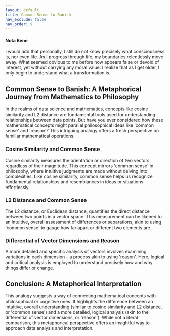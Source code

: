 ```yaml
---
layout: default
title: Common Sense to Banish
nav_exclude: false
nav_order: 9
---
```


#### Nota Bene
I would add that personally, I still do not know precisely what consciousness is, nor even life. As I progress through life, my boundaries relentlessly move away. What seemed obvious to me before now appears false or devoid of interest, yet without carrying any moral value. I realize that as I get older, I only begin to understand what a transformation is.

## Common Sense to Banish: A Metaphorical Journey from Mathematics to Philosophy

In the realms of data science and mathematics, concepts like cosine similarity and L2 distance are fundamental tools used for understanding relationships between data points. But have you ever considered how these mathematical concepts might parallel philosophical ideas like 'common sense' and 'reason'? This intriguing analogy offers a fresh perspective on familiar mathematical operations.

### Cosine Similarity and Common Sense

Cosine similarity measures the orientation or direction of two vectors, regardless of their magnitude. This concept mirrors 'common sense' in philosophy, where intuitive judgments are made without delving into complexities. Like cosine similarity, common sense helps us recognize fundamental relationships and resemblances in ideas or situations effortlessly.

### L2 Distance and Common Sense

The L2 distance, or Euclidean distance, quantifies the direct distance between two points in a vector space. This measurement can be likened to an intuitive, overall assessment of differences or separations, akin to using 'common sense' to gauge how far apart or different two elements are.

### Differential of Vector Dimensions and Reason

A more detailed and specific analysis of vectors involves examining variations in each dimension – a process akin to using 'reason'. Here, logical and critical analysis is employed to understand precisely how and why things differ or change.

## Conclusion: A Metaphorical Interpretation

This analogy suggests a way of connecting mathematical concepts with philosophical or cognitive ones. It highlights the difference between an intuitive, overall understanding (similar to cosine similarity and L2 distance, or 'common sense') and a more detailed, logical analysis (akin to the differential of vector dimensions, or 'reason'). While not a literal comparison, this metaphorical perspective offers an insightful way to approach data analysis and interpretation.
